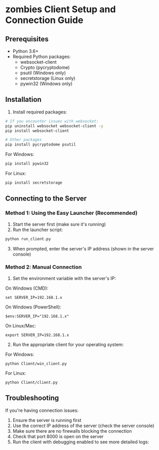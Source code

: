 # zombies Client Setup and Connection Guide

## Prerequisites
- Python 3.6+
- Required Python packages:
  - websocket-client
  - Crypto (pycryptodome)
  - psutil (Windows only)
  - secretstorage (Linux only)
  - pywin32 (Windows only)

## Installation

1. Install required packages:

```bash
# If you encounter issues with websocket:
pip uninstall websocket websocket-client -y
pip install websocket-client

# Other packages
pip install pycryptodome psutil
```

For Windows:
```bash
pip install pywin32
```

For Linux:
```bash
pip install secretstorage
```

## Connecting to the Server

### Method 1: Using the Easy Launcher (Recommended)

1. Start the server first (make sure it's running)
2. Run the launcher script:

```bash
python run_client.py
```

3. When prompted, enter the server's IP address (shown in the server console)

### Method 2: Manual Connection

1. Set the environment variable with the server's IP:

On Windows (CMD):
```
set SERVER_IP=192.168.1.x
```

On Windows (PowerShell):
```
$env:SERVER_IP="192.168.1.x"
```

On Linux/Mac:
```
export SERVER_IP=192.168.1.x
```

2. Run the appropriate client for your operating system:

For Windows:
```
python Client/win_client.py
```

For Linux:
```
python Client/client.py
```

## Troubleshooting

If you're having connection issues:

1. Ensure the server is running first
2. Use the correct IP address of the server (check the server console)
3. Make sure there are no firewalls blocking the connection
4. Check that port 8000 is open on the server
5. Run the client with debugging enabled to see more detailed logs: 
